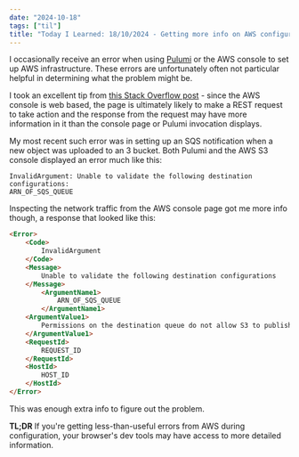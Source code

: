 ```yaml
---
date: "2024-10-18"
tags: ["til"]
title: "Today I Learned: 18/10/2024 - Getting more info on AWS configuration errors via the browser dev tools"
---
```


I occasionally receive an error when using [Pulumi](https://www.pulumi.com/) or the AWS console to set up AWS infrastructure. These errors are unfortunately often not particular helpful in determining what the problem might be.

I took an excellent tip from [this Stack Overflow post]() - since the AWS console is web based, the page is ultimately likely to make a REST request to take action and the response from the request may have more information in it than the console page or Pulumi invocation displays.

My most recent such error was in setting up an SQS notification when a new object was uploaded to an 3 bucket. Both Pulumi and the AWS S3 console displayed an error much like this:

```
InvalidArgument: Unable to validate the following destination configurations:
ARN_OF_SQS_QUEUE
```

Inspecting the network traffic from the AWS console page got me more info though, a response that looked like this:
```html
<Error>
    <Code>
        InvalidArgument
    </Code>
    <Message>
        Unable to validate the following destination configurations
    </Message>
        <ArgumentName1>
            ARN_OF_SQS_QUEUE
        </ArgumentName1>
    <ArgumentValue1>
        Permissions on the destination queue do not allow S3 to publish notifications from this bucket
    </ArgumentValue1>
    <RequestId>
        REQUEST_ID
    </RequestId>
    <HostId>
        HOST_ID
    </HostId>
</Error>
```

This was enough extra info to figure out the problem. 

**TL;DR** If you're getting less-than-useful errors from AWS during configuration, your browser's dev tools may have access to more detailed information.
